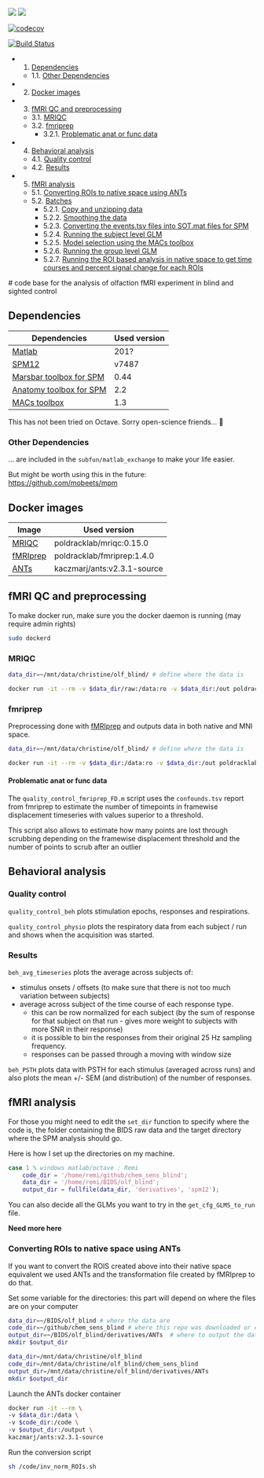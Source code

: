 [![](https://img.shields.io/badge/Octave-CI-blue?logo=Octave&logoColor=white)](https://github.com/Remi-Gau/chem_sens_blind/actions)
![](https://github.com/Remi-Gau/chem_sens_blind/workflows/CI/badge.svg) 

[![codecov](https://codecov.io/gh/Remi-Gau/chem_sens_blind/branch/master/graph/badge.svg)](https://codecov.io/gh/Remi-Gau/chem_sens_blind)

[![Build Status](https://travis-ci.com/Remi-Gau/chem_sens_blind.svg?branch=master)](https://travis-ci.com/Remi-Gau/chem_sens_blind)


<!-- vscode-markdown-toc -->
* 1. [Dependencies](#Dependencies)
	* 1.1. [Other Dependencies](#OtherDependencies)
* 2. [Docker images](#Dockerimages)
* 3. [fMRI QC and preprocessing](#fMRIQCandpreprocessing)
	* 3.1. [MRIQC](#MRIQC)
	* 3.2. [fmriprep](#fmriprep)
		* 3.2.1. [Problematic anat or func data](#Problematicanatorfuncdata)
* 4. [Behavioral analysis](#Behavioralanalysis)
	* 4.1. [Quality control](#Qualitycontrol)
	* 4.2. [Results](#Results)
* 5. [fMRI analysis](#fMRIanalysis)
	* 5.1. [Converting ROIs to native space using ANTs](#ConvertingROIstonativespaceusingANTs)
	* 5.2. [Batches](#Batches)
		* 5.2.1. [Copy and unzipping data](#Copyandunzippingdata)
		* 5.2.2. [Smoothing the data](#Smoothingthedata)
		* 5.2.3. [Converting the events.tsv files into SOT.mat files for SPM](#Convertingtheevents.tsvfilesintoSOT.matfilesforSPM)
		* 5.2.4. [Running the subject level GLM](#RunningthesubjectlevelGLM)
		* 5.2.5. [Model selection using the MACs toolbox](#ModelselectionusingtheMACstoolbox)
		* 5.2.6. [Running the group level GLM](#RunningthegrouplevelGLM)
		* 5.2.7. [Running the ROI based analysis in native space to get time courses and percent signal change for each ROIs](#RunningtheROIbasedanalysisinnativespacetogettimecoursesandpercentsignalchangeforeachROIs)

<!-- vscode-markdown-toc-config
	numbering=true
	autoSave=true
	/vscode-markdown-toc-config -->
<!-- /vscode-markdown-toc --># code base for the analysis of olfaction fMRI experiment in blind and sighted control


## Dependencies

| Dependencies                                                                                                              | Used version |
|---------------------------------------------------------------------------------------------------------------------------|--------------|
| [Matlab](https://www.mathworks.com/products/matlab.html)                                                                  | 201?         |
| [SPM12](https://www.fil.ion.ucl.ac.uk/spm/software/spm12/)                                                                | v7487        |
| [Marsbar toolbox for SPM](http://marsbar.sourceforge.net/download.html)                                                   | 0.44         |
| [Anatomy toolbox for SPM](https://www.fz-juelich.de/SharedDocs/Downloads/INM/INM-1/DE/Toolbox/Toolbox_22c.html?nn=563092) | 2.2          |
| [MACs toolbox](https://github.com/JoramSoch/MACS/releases/tag/v1.3)                                                       | 1.3          |



This has not been tried on Octave. Sorry open-science friends... :see_no_evil:

### Other Dependencies

... are included in the `subfun/matlab_exchange` to make your life easier.

But might be worth using this in the future: https://github.com/mobeets/mpm

## Docker images

| Image                                                  | Used version                |
|--------------------------------------------------------|-----------------------------|
| [MRIQC](https://mriqc.readthedocs.io/en/stable/)       | poldracklab/mriqc:0.15.0    |
| [fMRIprep](https://fmriprep.readthedocs.io/en/stable/) | poldracklab/fmriprep:1.4.0  |
| [ANTs](http://marsbar.sourceforge.net/download.html)   | kaczmarj/ants:v2.3.1-source |



## fMRI QC and preprocessing


To make docker run, make sure you the docker daemon is running (may require admin rights)
```bash
sudo dockerd
```

### MRIQC

```bash
data_dir=~/mnt/data/christine/olf_blind/ # define where the data is

docker run -it --rm -v $data_dir/raw:/data:ro -v $data_dir:/out poldracklab/mriqc:0.15.0 /data /out/derivatives/mriqc participant --verbose-reports --mem_gb 50 --n_procs 16 -m bold
```

### fmriprep

Preprocessing done with [fMRIprep](https://fmriprep.readthedocs.io/en/stable/) and outputs data in both native and MNI space.  

```bash
data_dir=~/mnt/data/christine/olf_blind/ # define where the data is

docker run -it --rm -v $data_dir:/data:ro -v $data_dir:/out poldracklab/fmriprep:1.4.0 /data/raw /out/derivatives/ participant --participant_label ctrl02 ctrl06 ctrl07 ctrl08 ctrl09 --fs-license-file /data/freesurfer/license.txt --output-spaces T1w:res-native MNI152NLin2009cAsym:res-native --nthreads 10 --use-aroma
```

#### Problematic anat or func data

The `quality_control_fmriprep_FD.m` script uses the `confounds.tsv` report from fmriprep to estimate the number of timepoints in framewise displacement timeseries with values superior to a threshold.

This script also allows to estimate how many points are lost through scrubbing depending on the framewise displacement threshold and the number of points to scrub after an outlier


## Behavioral analysis

### Quality control

`quality_control_beh` plots stimulation epochs, responses and respirations.

`quality_control_physio` plots the respiratory data from each subject / run and shows when the acquisition was started.

### Results

`beh_avg_timeseries` plots the average across subjects of:
-   stimulus onsets / offsets (to make sure that there is not too much variation between subjects)
-   average across subject of the time course of each response type.
    -   this can be row normalized for each subject (by the sum of response for that subject on that run - gives more weight to subjects with more SNR in their response)
    -   it is possible to bin the responses from their original 25 Hz sampling frequency.
    -   responses can be passed through a moving with window size

`beh_PSTH` plots data with PSTH for each stimulus (averaged across runs) and also plots the mean +/- SEM (and distribution) of the number of responses.


## fMRI analysis

For those you might need to edit the `set_dir` function to specify where the code is, the folder containing the BIDS raw data and the target directory where the SPM analysis should go.

Here is how I set up the directories on my machine.

```matlab
case 1 % windows matlab/octave : Remi
    code_dir = '/home/remi/github/chem_sens_blind';
    data_dir = '/home/remi/BIDS/olf_blind';
    output_dir = fullfile(data_dir, 'derivatives', 'spm12');
```

You can also decide all the GLMs you want to try in the `get_cfg_GLMS_to_run` file.



**Need more here**



### Converting ROIs to native space using ANTs

If you want to convert the ROIS created above into their native space equivalent we used ANTs and the transformation file created by fMRIprep to do that.

Set some variable for the directories: this part will depend on where the files are on your computer

```bash
data_dir=~/BIDS/olf_blind # where the data are
code_dir=~/github/chem_sens_blind # where this repo was downloaded or cloned
output_dir=~/BIDS/olf_blind/derivatives/ANTs  # where to output the data
mkdir $output_dir
```

```bash
data_dir=/mnt/data/christine/olf_blind
code_dir=/mnt/data/christine/olf_blind/chem_sens_blind
output_dir=/mnt/data/christine/olf_blind/derivatives/ANTs
mkdir $output_dir
```

Launch the ANTs docker container

```bash
docker run -it --rm \
-v $data_dir:/data \
-v $code_dir:/code \
-v $output_dir:/output \
kaczmarj/ants:v2.3.1-source
```

Run the conversion script
```bash
sh /code/inv_norm_ROIs.sh
```
